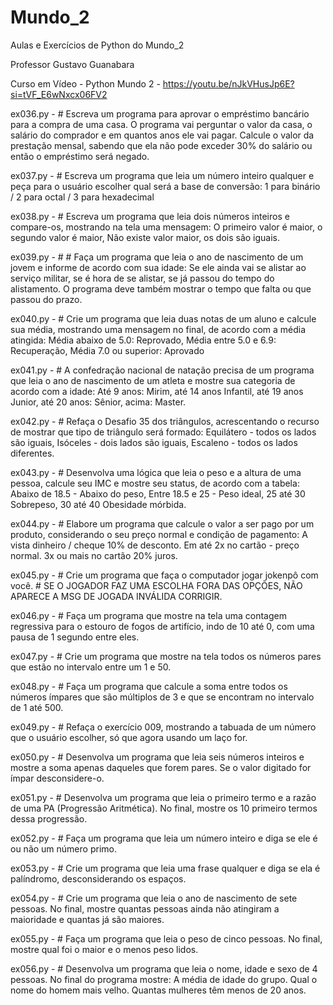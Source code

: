 # Mundo_2
 Aulas e Exercícios de Python do Mundo_2
 
 Professor Gustavo Guanabara

 Curso em Vídeo - Python Mundo 2 - https://youtu.be/nJkVHusJp6E?si=tVF_E6wNxcx06FV2
 
ex036.py - # Escreva um programa para aprovar o empréstimo bancário para a compra de uma casa. O programa vai perguntar o valor da casa, o salário do comprador e em quantos anos ele vai pagar. Calcule o valor da prestação mensal, sabendo que ela não pode exceder 30% do salário ou então o empréstimo será negado.

ex037.py - # Escreva um programa que leia um número inteiro qualquer e peça para o usuário escolher qual será a base de conversão: 1 para binário / 2 para octal / 3 para hexadecimal

ex038.py - # Escreva um programa que leia dois números inteiros e compare-os, mostrando na tela uma mensagem: O primeiro valor é maior, o segundo valor é maior, Não existe valor maior, os dois são iguais.

ex039.py - # # Faça um programa que leia o ano de nascimento de um jovem e informe de acordo com sua idade: Se ele ainda vai se alistar ao serviço militar, se é hora de se alistar, se já passou do tempo do alistamento. O programa deve também mostrar o tempo que falta ou que passou do prazo.

ex040.py - # Crie um programa que leia duas notas de um aluno e calcule sua média, mostrando uma mensagem no final, de acordo com a média atingida:  Média abaixo de 5.0: Reprovado, Média entre 5.0 e 6.9: Recuperação, Média 7.0 ou superior: Aprovado

ex041.py - # A confedração nacional de natação precisa de um programa que leia o ano de nascimento de um atleta e mostre sua categoria de acordo com a idade: Até 9 anos: Mirim, até 14 anos Infantil, até 19 anos Junior, até 20 anos: Sênior, acima: Master.

ex042.py - # Refaça o Desafio 35 dos triângulos, acrescentando o recurso de mostrar que tipo de triângulo será formado: Equilátero - todos os lados são iguais, Isóceles - dois lados são iguais, Escaleno - todos os lados diferentes.

ex043.py - # Desenvolva uma lógica que leia o peso e a altura de uma pessoa, calcule seu IMC e mostre seu status, de acordo com a tabela: Abaixo de 18.5 - Abaixo do peso, Entre 18.5 e 25 - Peso ideal, 25 até 30 Sobrepeso, 30 até 40 Obesidade mórbida.

ex044.py - # Elabore um programa que calcule o valor a ser pago por um produto, considerando o seu preço normal e condição de pagamento: A vista dinheiro / cheque 10% de desconto. Em até 2x no cartão - preço normal. 3x ou mais no cartão 20% juros.

ex045.py - # Crie um programa que faça o computador jogar jokenpô com você. # SE O JOGADOR FAZ UMA ESCOLHA FORA DAS OPÇÕES, NÃO APARECE A MSG DE JOGADA INVÁLIDA CORRIGIR.

ex046.py - # Faça um programa que mostre na tela uma contagem regressiva para o estouro de fogos de artifício, indo de 10 até 0, com uma pausa de 1 segundo entre eles. 

ex047.py - # Crie um programa que mostre na tela todos os números pares que estão no intervalo entre um 1 e 50.

ex048.py - # Faça um programa que calcule a soma entre todos os números ímpares que são múltiplos de 3 e que se encontram no intervalo de 1 até 500.

ex049.py - # Refaça o exercício 009, mostrando a tabuada de um número que o usuário escolher, só que agora usando um laço for.

ex050.py - # Desenvolva um programa que leia seis números inteiros e mostre a soma apenas daqueles que forem pares. Se o valor digitado for ímpar desconsidere-o.

ex051.py - # Desenvolva um programa que leia o primeiro termo e a razão de uma PA (Progressão Aritmética). No final, mostre os 10 primeiro termos dessa progressão.

ex052.py - # Faça um programa que leia um número inteiro e diga se ele é ou não um número primo.

ex053.py - # Crie um programa que leia uma frase qualquer e diga se ela é palíndromo, desconsiderando os espaços.

ex054.py - # Crie um programa que leia o ano de nascimento de sete pessoas. No final, mostre quantas pessoas ainda não atingiram a maioridade e quantas já são maiores.

ex055.py - # Faça um programa que leia o peso de cinco pessoas. No final, mostre qual foi o maior e o menos peso lidos.

ex056.py - # Desenvolva um programa que leia o nome, idade e sexo de 4 pessoas. No final do programa mostre: A média de idade do grupo. Qual o nome do homem mais velho. Quantas mulheres têm menos de 20 anos.
